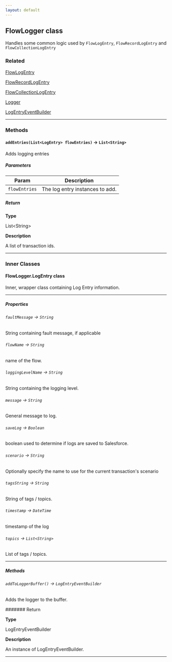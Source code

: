 ```yaml
---
layout: default
---
```


## FlowLogger class

Handles some common logic used by `FlowLogEntry`, `FlowRecordLogEntry` and `FlowCollectionLogEntry`

### Related

[FlowLogEntry](FlowLogEntry)

[FlowRecordLogEntry](FlowRecordLogEntry)

[FlowCollectionLogEntry](FlowCollectionLogEntry)

[Logger](Logger)

[LogEntryEventBuilder](LogEntryEventBuilder)

---

### Methods

#### `addEntries(List<LogEntry> flowEntries)` → `List<String>`

Adds logging entries

##### Parameters

| Param         | Description                     |
| ------------- | ------------------------------- |
| `flowEntries` | The log entry instances to add. |

##### Return

**Type**

List&lt;String&gt;

**Description**

A list of transaction ids.

---

### Inner Classes

#### FlowLogger.LogEntry class

Inner, wrapper class containing Log Entry information.

---

##### Properties

###### `faultMessage` → `String`

String containing fault message, if applicable

###### `flowName` → `String`

name of the flow.

###### `loggingLevelName` → `String`

String containing the logging level.

###### `message` → `String`

General message to log.

###### `saveLog` → `Boolean`

boolean used to determine if logs are saved to Salesforce.

###### `scenario` → `String`

Optionally specify the name to use for the current transaction&apos;s scenario

###### `tagsString` → `String`

String of tags / topics.

###### `timestamp` → `DateTime`

timestamp of the log

###### `topics` → `List<String>`

List of tags / topics.

---

##### Methods

###### `addToLoggerBuffer()` → `LogEntryEventBuilder`

Adds the logger to the buffer.

####### Return

**Type**

LogEntryEventBuilder

**Description**

An instance of LogEntryEventBuilder.

---
